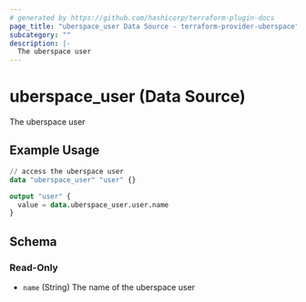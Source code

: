 ```yaml
---
# generated by https://github.com/hashicorp/terraform-plugin-docs
page_title: "uberspace_user Data Source - terraform-provider-uberspace"
subcategory: ""
description: |-
  The uberspace user
---
```


# uberspace_user (Data Source)

The uberspace user

## Example Usage

```terraform
// access the uberspace user
data "uberspace_user" "user" {}

output "user" {
  value = data.uberspace_user.user.name
}
```

<!-- schema generated by tfplugindocs -->
## Schema

### Read-Only

- `name` (String) The name of the uberspace user
